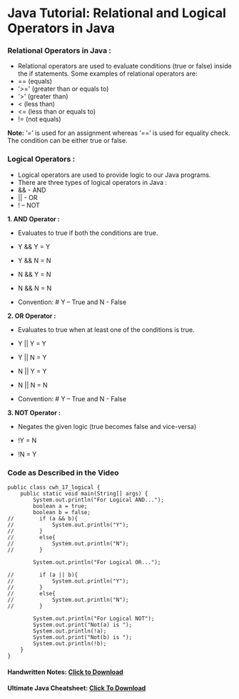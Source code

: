 # Java Tutorial: Relational and Logical Operators in Java

### Relational Operators in Java : 
- Relational operators are used to evaluate conditions (true or false) inside the if statements. Some examples of relational operators are:
- == (equals)
- '>=' (greater than or equals to)
- '>' (greater than)
- < (less than)
- <= (less than or equals to)
- != (not equals)

**Note:** ‘=’ is used for an assignment whereas ‘==’ is used for equality check. The condition can be either true or false.

### Logical Operators : 
- Logical operators are used to provide logic to our Java programs.
- There are three types of logical operators in Java :
- && - AND
- || - OR
- ! – NOT

**1. AND Operator :** 
- Evaluates to true if both the conditions are true.

- Y && Y = Y                
- Y && N = N
- N && Y = N
- N && N = N
- Convention: # Y – True and N - False

**2. OR Operator :**
- Evaluates to true when at least one of the conditions is true.

- Y || Y = Y                   
- Y || N = Y
- N || Y = Y
- N || N = N
- Convention: # Y – True and N - False

**3. NOT Operator :**
- Negates the given logic (true becomes false and vice-versa)

- !Y = N                         
- !N = Y

### Code as Described in the Video

```
public class cwh_17_logical {
    public static void main(String[] args) {
        System.out.println("For Logical AND...");
        boolean a = true;
        boolean b = false;
//        if (a && b){
//            System.out.println("Y");
//        }
//        else{
//            System.out.println("N");
//        }

        System.out.println("For Logical OR...");

//        if (a || b){
//            System.out.println("Y");
//        }
//        else{
//            System.out.println("N");
//        }

        System.out.println("For Logical NOT");
        System.out.print("Not(a) is ");
        System.out.println(!a);
        System.out.print("Not(b) is ");
        System.out.println(!b);
    }
}
```

#### Handwritten Notes: [Click to Download](https://api.codewithharry.com/media/videoSeriesFiles/courseFiles/java-tutorials-for-beginners-17/ch4conditional.pdf)

#### Ultimate Java Cheatsheet: [Click To Download](https://api.codewithharry.com/media/videoSeriesFiles/courseFiles/java-tutorials-for-beginners-17/UltimateJavaCheatSheet.pdf)
